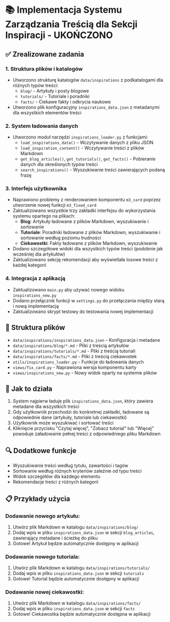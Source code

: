 # 📚 Implementacja Systemu Zarządzania Treścią dla Sekcji Inspiracji - UKOŃCZONO

## ✅ Zrealizowane zadania

### 1. Struktura plików i katalogów
- Utworzono strukturę katalogów `data/inspirations` z podkatalogami dla różnych typów treści:
  - `blog/` - Artykuły i posty blogowe
  - `tutorials/` - Tutoriale i poradniki
  - `facts/` - Ciekawe fakty i odkrycia naukowe
- Utworzono plik konfiguracyjny `inspirations_data.json` z metadanymi dla wszystkich elementów treści

### 2. System ładowania danych
- Utworzono moduł narzędzi `inspirations_loader.py` z funkcjami:
  - `load_inspirations_data()` - Wczytywanie danych z pliku JSON
  - `load_inspiration_content()` - Wczytywanie treści z plików Markdown
  - `get_blog_articles()`, `get_tutorials()`, `get_facts()` - Pobieranie danych dla określonych typów treści
  - `search_inspirations()` - Wyszukiwanie treści zawierających podaną frazę

### 3. Interfejs użytkownika
- Naprawiono problemy z renderowaniem komponentu `m3_card` poprzez utworzenie nowej funkcji `m3_fixed_card`
- Zaktualizowano wszystkie trzy zakładki interfejsu do wykorzystania systemu opartego na plikach:
  - **Blog**: Artykuły ładowane z plików Markdown, wyszukiwanie i sortowanie
  - **Tutoriale**: Poradniki ładowane z plików Markdown, wyszukiwanie i sortowanie według poziomu trudności
  - **Ciekawostki**: Fakty ładowane z plików Markdown, wyszukiwanie
- Dodano szczegółowe widoki dla wszystkich typów treści (podobnie jak wcześniej dla artykułów)
- Zaktualizowano sekcję rekomendacji aby wyświetlała losowe treści z każdej kategorii

### 4. Integracja z aplikacją
- Zaktualizowano `main.py` aby używać nowego widoku `inspirations_new.py`
- Dodano przełącznik funkcji w `settings.py` do przełączania między starą i nową implementacją
- Zaktualizowano skrypt testowy do testowania nowej implementacji

## 📂 Struktura plików
- `data/inspirations/inspirations_data.json` - Konfiguracja i metadane
- `data/inspirations/blog/*.md` - Pliki z treścią artykułów
- `data/inspirations/tutorials/*.md` - Pliki z treścią tutoriali
- `data/inspirations/facts/*.md` - Pliki z treścią ciekawostek
- `utils/inspirations_loader.py` - Funkcje do ładowania danych
- `views/fix_card.py` - Naprawiona wersja komponentu karty
- `views/inspirations_new.py` - Nowy widok oparty na systemie plików

## 🔄 Jak to działa
1. System najpierw ładuje plik `inspirations_data.json`, który zawiera metadane dla wszystkich treści
2. Gdy użytkownik przechodzi do konkretnej zakładki, ładowane są odpowiednie dane (artykuły, tutoriale lub ciekawostki)
3. Użytkownik może wyszukiwać i sortować treści
4. Kliknięcie przycisku "Czytaj więcej", "Zobacz tutorial" lub "Więcej" powoduje załadowanie pełnej treści z odpowiedniego pliku Markdown

## 🔍 Dodatkowe funkcje
- Wyszukiwanie treści według tytułu, zawartości i tagów
- Sortowanie według różnych kryteriów zależnie od typu treści
- Widok szczegółów dla każdego elementu
- Rekomendacje treści z różnych kategorii

## 📋 Przykłady użycia

### Dodawanie nowego artykułu:
1. Utwórz plik Markdown w katalogu `data/inspirations/blog/`
2. Dodaj wpis w pliku `inspirations_data.json` w sekcji `blog_articles`, zawierający metadane i ścieżkę do pliku
3. Gotowe! Artykuł będzie automatycznie dostępny w aplikacji

### Dodawanie nowego tutoriala:
1. Utwórz plik Markdown w katalogu `data/inspirations/tutorials/`
2. Dodaj wpis w pliku `inspirations_data.json` w sekcji `tutorials`
3. Gotowe! Tutorial będzie automatycznie dostępny w aplikacji

### Dodawanie nowej ciekawostki:
1. Utwórz plik Markdown w katalogu `data/inspirations/facts/`
2. Dodaj wpis w pliku `inspirations_data.json` w sekcji `facts`
3. Gotowe! Ciekawostka będzie automatycznie dostępna w aplikacji
